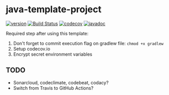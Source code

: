 # java-template-project

[![version](https://api.bintray.com/packages/jshaptic/maven/java-project-template/images/download.svg)](https://bintray.com/jshaptic/maven/java-project-template/_latestVersion)
[![Build Status](https://travis-ci.com/jshaptic/java-project-template.svg?branch=master)](https://travis-ci.com/jshaptic/java-project-template)
[![codecov](https://codecov.io/gh/jshaptic/java-project-template/branch/master/graph/badge.svg)](https://codecov.io/gh/jshaptic/java-project-template)
[![javadoc](https://javadoc.io/badge2/com.github.jshaptic/java-project-template/javadoc.svg)](https://javadoc.io/doc/com.github.jshaptic/java-project-template)

Required step after using this template:

1) Don't forget to commit execution flag on gradlew file: `chmod +x gradlew`
2) Setup codecov.io
3) Encrypt secret environment variables

## TODO
- Sonarcloud, codeclimate, codebeat, codacy?
- Switch from Travis to GitHub Actions?